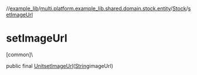 //[example_lib](../../../index.md)/[multi.platform.example_lib.shared.domain.stock.entity](../index.md)/[Stock](index.md)/[setImageUrl](set-image-url.md)

# setImageUrl

[common]\

public final [Unit](https://kotlinlang.org/api/latest/jvm/stdlib/kotlin/-unit/index.html)[setImageUrl](set-image-url.md)([String](https://developer.android.com/reference/kotlin/java/lang/String.html)imageUrl)

